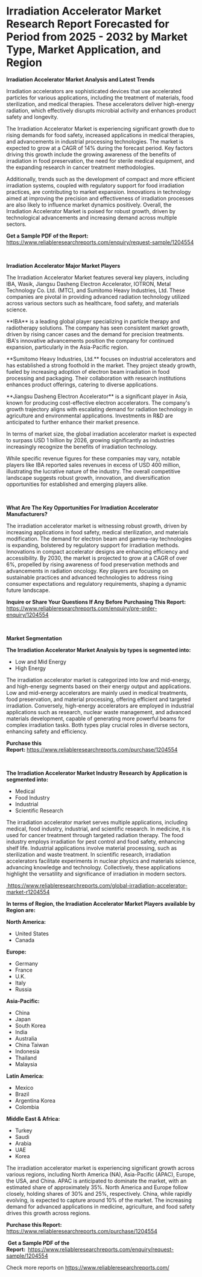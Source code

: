 <p><h1>Irradiation Accelerator Market Research Report Forecasted for Period from 2025 -  2032 by Market Type, Market Application, and Region</h1></p><p><strong>Irradiation Accelerator Market Analysis and Latest Trends</strong></p>
<p><p>Irradiation accelerators are sophisticated devices that use accelerated particles for various applications, including the treatment of materials, food sterilization, and medical therapies. These accelerators deliver high-energy radiation, which effectively disrupts microbial activity and enhances product safety and longevity. </p><p>The Irradiation Accelerator Market is experiencing significant growth due to rising demands for food safety, increased applications in medical therapies, and advancements in industrial processing technologies. The market is expected to grow at a CAGR of 14% during the forecast period. Key factors driving this growth include the growing awareness of the benefits of irradiation in food preservation, the need for sterile medical equipment, and the expanding research in cancer treatment methodologies. </p><p>Additionally, trends such as the development of compact and more efficient irradiation systems, coupled with regulatory support for food irradiation practices, are contributing to market expansion. Innovations in technology aimed at improving the precision and effectiveness of irradiation processes are also likely to influence market dynamics positively. Overall, the Irradiation Accelerator Market is poised for robust growth, driven by technological advancements and increasing demand across multiple sectors.</p></p>
<p><strong>Get a Sample PDF of the Report:&nbsp;</strong> <a href="https://www.reliableresearchreports.com/enquiry/request-sample/1204554?utm_campaign=3253&utm_medium=2&utm_source=Github&utm_content=ia&utm_term=26032025&utm_id=irradiation-accelerator">https://www.reliableresearchreports.com/enquiry/request-sample/1204554</a></p>
<p>&nbsp;</p>
<p><strong>Irradiation Accelerator Major Market Players</strong></p>
<p><p>The Irradiation Accelerator Market features several key players, including IBA, Wasik, Jiangsu Dasheng Electron Accelerator, IOTRON, Metal Technology Co. Ltd. (MTC), and Sumitomo Heavy Industries, Ltd. These companies are pivotal in providing advanced radiation technology utilized across various sectors such as healthcare, food safety, and materials science.</p><p>**IBA** is a leading global player specializing in particle therapy and radiotherapy solutions. The company has seen consistent market growth, driven by rising cancer cases and the demand for precision treatments. IBA's innovative advancements position the company for continued expansion, particularly in the Asia-Pacific region. </p><p>**Sumitomo Heavy Industries, Ltd.** focuses on industrial accelerators and has established a strong foothold in the market. They project steady growth, fueled by increasing adoption of electron beam irradiation in food processing and packaging. Their collaboration with research institutions enhances product offerings, catering to diverse applications.</p><p>**Jiangsu Dasheng Electron Accelerator** is a significant player in Asia, known for producing cost-effective electron accelerators. The company's growth trajectory aligns with escalating demand for radiation technology in agriculture and environmental applications. Investments in R&D are anticipated to further enhance their market presence.</p><p>In terms of market size, the global irradiation accelerator market is expected to surpass USD 1 billion by 2026, growing significantly as industries increasingly recognize the benefits of irradiation technology. </p><p>While specific revenue figures for these companies may vary, notable players like IBA reported sales revenues in excess of USD 400 million, illustrating the lucrative nature of the industry. The overall competitive landscape suggests robust growth, innovation, and diversification opportunities for established and emerging players alike.</p></p>
<p>&nbsp;</p>
<p><strong>What Are The Key Opportunities For Irradiation Accelerator Manufacturers?</strong></p>
<p><p>The irradiation accelerator market is witnessing robust growth, driven by increasing applications in food safety, medical sterilization, and materials modification. The demand for electron beam and gamma-ray technologies is expanding, bolstered by regulatory support for irradiation methods. Innovations in compact accelerator designs are enhancing efficiency and accessibility. By 2030, the market is projected to grow at a CAGR of over 6%, propelled by rising awareness of food preservation methods and advancements in radiation oncology. Key players are focusing on sustainable practices and advanced technologies to address rising consumer expectations and regulatory requirements, shaping a dynamic future landscape.</p></p>
<p><strong>Inquire or Share Your Questions If Any Before Purchasing This Report:</strong> <a href="https://www.reliableresearchreports.com/enquiry/pre-order-enquiry/1204554?utm_campaign=3253&utm_medium=2&utm_source=Github&utm_content=ia&utm_term=26032025&utm_id=irradiation-accelerator">https://www.reliableresearchreports.com/enquiry/pre-order-enquiry/1204554</a></p>
<p>&nbsp;</p>
<p><strong>Market Segmentation</strong></p>
<p><strong>The Irradiation Accelerator Market Analysis by types is segmented into:</strong></p>
<p><ul><li>Low and Mid Energy</li><li>High Energy</li></ul></p>
<p><p>The irradiation accelerator market is categorized into low and mid-energy, and high-energy segments based on their energy output and applications. Low and mid-energy accelerators are mainly used in medical treatments, food preservation, and material processing, offering efficient and targeted irradiation. Conversely, high-energy accelerators are employed in industrial applications such as research, nuclear waste management, and advanced materials development, capable of generating more powerful beams for complex irradiation tasks. Both types play crucial roles in diverse sectors, enhancing safety and efficiency.</p></p>
<p><strong>Purchase this Report:&nbsp;</strong><a href="https://www.reliableresearchreports.com/purchase/1204554?utm_campaign=3253&utm_medium=2&utm_source=Github&utm_content=ia&utm_term=26032025&utm_id=irradiation-accelerator">https://www.reliableresearchreports.com/purchase/1204554</a></p>
<p>&nbsp;</p>
<p><strong>The Irradiation Accelerator Market Industry Research by Application is segmented into:</strong></p>
<p><ul><li>Medical</li><li>Food Industry</li><li>Industrial</li><li>Scientific Research</li></ul></p>
<p><p>The irradiation accelerator market serves multiple applications, including medical, food industry, industrial, and scientific research. In medicine, it is used for cancer treatment through targeted radiation therapy. The food industry employs irradiation for pest control and food safety, enhancing shelf life. Industrial applications involve material processing, such as sterilization and waste treatment. In scientific research, irradiation accelerators facilitate experiments in nuclear physics and materials science, advancing knowledge and technology. Collectively, these applications highlight the versatility and significance of irradiation in modern sectors.</p></p>
<p><a href="https://www.reliableresearchreports.com/global-irradiation-accelerator-market-r1204554?utm_campaign=3253&utm_medium=2&utm_source=Github&utm_content=ia&utm_term=26032025&utm_id=irradiation-accelerator">&nbsp;https://www.reliableresearchreports.com/global-irradiation-accelerator-market-r1204554</a></p>
<p><strong>In terms of Region, the Irradiation Accelerator Market Players available by Region are:</strong></p>
<p>
    <p> <strong> North America: </strong>
        <ul>
            <li>United States</li>
            <li>Canada</li>
        </ul>
        </p> 
    <p> <strong> Europe: </strong>
        <ul>
            <li>Germany</li>
            <li>France</li>
            <li>U.K.</li>
            <li>Italy</li>
            <li>Russia</li>
        </ul>
        </p> 
    <p> <strong> Asia-Pacific: </strong>
        <ul>
            <li>China</li>
            <li>Japan</li>
            <li>South Korea</li>
            <li>India</li>
            <li>Australia</li>
            <li>China Taiwan</li>
            <li>Indonesia</li>
            <li>Thailand</li>
            <li>Malaysia</li>
        </ul>
        </p> 
    <p> <strong> Latin America: </strong>
        <ul>
            <li>Mexico</li>
            <li>Brazil</li>
            <li>Argentina Korea</li>
            <li>Colombia</li>
        </ul>
        </p> 
    <p> <strong> Middle East & Africa: </strong>
        <ul>
            <li>Turkey</li>
            <li>Saudi</li>
            <li>Arabia</li>
            <li>UAE</li>
            <li>Korea</li>
        </ul>
    </p>
    </p>
<p><p>The irradiation accelerator market is experiencing significant growth across various regions, including North America (NA), Asia-Pacific (APAC), Europe, the USA, and China. APAC is anticipated to dominate the market, with an estimated share of approximately 35%. North America and Europe follow closely, holding shares of 30% and 25%, respectively. China, while rapidly evolving, is expected to capture around 10% of the market. The increasing demand for advanced applications in medicine, agriculture, and food safety drives this growth across regions.</p></p>
<p><strong>Purchase this Report: </strong><a href="https://www.reliableresearchreports.com/purchase/1204554?utm_campaign=3253&utm_medium=2&utm_source=Github&utm_content=ia&utm_term=26032025&utm_id=irradiation-accelerator">https://www.reliableresearchreports.com/purchase/1204554</a></p>
<p>&nbsp;<strong>Get a Sample PDF of the Report:&nbsp;&nbsp;</strong><a href="https://www.reliableresearchreports.com/enquiry/request-sample/1204554?utm_campaign=3253&utm_medium=2&utm_source=Github&utm_content=ia&utm_term=26032025&utm_id=irradiation-accelerator">https://www.reliableresearchreports.com/enquiry/request-sample/1204554</a></p>
<p><strong></strong></p>
<p>Check more reports on <a href="https://www.reliableresearchreports.com/?utm_campaign=3253&utm_medium=2&utm_source=Github&utm_content=ia&utm_term=26032025&utm_id=irradiation-accelerator">https://www.reliableresearchreports.com/</a></p>